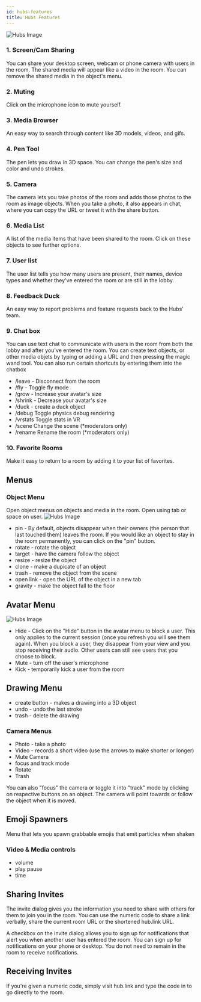 ```yaml
---
id: hubs-features
title: Hubs Features
---
```


![Hubs Image](../img/user_interface_placeholder.png)

### 1. Screen/Cam Sharing

You can share your desktop screen, webcam or phone camera with users in the room. The shared media will appear like a video in the room. You can remove the shared media in the object's menu.

###  2. Muting

Click on the microphone icon to mute yourself.

### 3. Media Browser

An easy way to search through content like 3D models, videos, and gifs.

### 4. Pen Tool

The pen lets you draw in 3D space. You can change the pen's size and color and undo strokes.

### 5. Camera

The camera lets you take photos of the room and adds those photos to the room as image objects. When you take a photo, it also appears in chat, where you can copy the URL or tweet it with the share button.

### 6. Media List

A list of the media items that have been shared to the room. Click on these objects to see further options. 

### 7. User list

The user list tells you how many users are present, their names, device types and whether they've entered the room or are still in the lobby.

### 8. Feedback Duck

An easy way to report problems and feature requests back to the Hubs' team. 

### 9. Chat box
You can use text chat to communicate with users in the room from both the lobby and after you've entered the room. You can create text objects, or other media objets by typing or adding a URL and then pressing the magic wand tool. You can also run certain shortcuts by entering them into the chatbox 

 * /leave - Disconnect from the room
 * /fly - Toggle fly mode
 * /grow - Increase your avatar's size
 * /shrink - Decrease your avatar's size
 * /duck - create a duck object
 * /debug Toggle physics debug rendering
 * /vrstats Toggle stats in VR
 * /scene <scene url> Change the scene (*moderators only)
 * /rename <new name> Rename the room (*moderators only)

### 10. Favorite Rooms

Make it easy to return to a room by adding it to your list of favorites. 

## Menus 

### Object Menu

Open object menus on objects and media in the room. Open using tab or space on user.
![Hubs Image](../img/object-menu.png)


* pin - By default, objects disappear when their owners (the person that last touched them) leaves the room. If you would like an object to stay in the room permanently, you can click on the "pin" button. 
* rotate - rotate the object
* target - have the camera follow the object
* resize - resize the object
* clone - make a dupicate of an object
* trash - remove the object from the scene
* open link - open the URL of the object in a new tab
* gravity - make the object fall to the floor

## Avatar Menu

![Hubs Image](../img/avatar-menu.png)

* Hide - Click on the "Hide" button in the avatar menu to block a user. This only applies to the current session (once you refresh you will see them again). When you block a user, they disappear from your view and you stop receiving their audio. Other users can still see users that you choose to block.
* Mute - turn off the user's microphone
* Kick - temporarily kick a user from the room

## Drawing Menu

* create button - makes a drawing into a 3D object
* undo - undo the last stroke
* trash - delete the drawing

### Camera Menus

* Photo - take a photo
* Video - records a short video (use the arrows to make shorter or longer)
* Mute Camera
* focus and track mode
* Rotate
* Trash

You can also "focus" the camera or toggle it into "track" mode by clicking on respective buttons on an object. The camera will point towards or follow the object when it is moved.

## Emoji Spawners

Menu that lets you spawn grabbable emojis that emit particles when shaken

### Video & Media controls

* volume
* play pause
* time 

## Sharing Invites

The invite dialog gives you the information you need to share with others for them to join you in the room. You can use the numeric code to share a link verbally, share the current room URL or the shortened hub.link URL.

A checkbox on the invite dialog allows you to sign up for notifications that alert you when another user has entered the room. You can sign up for notifications on your phone or desktop. You do not need to remain in the room to receive notifications.


## Receiving Invites

If you're given a numeric code, simply visit hub.link and type the code in to go directly to the room.